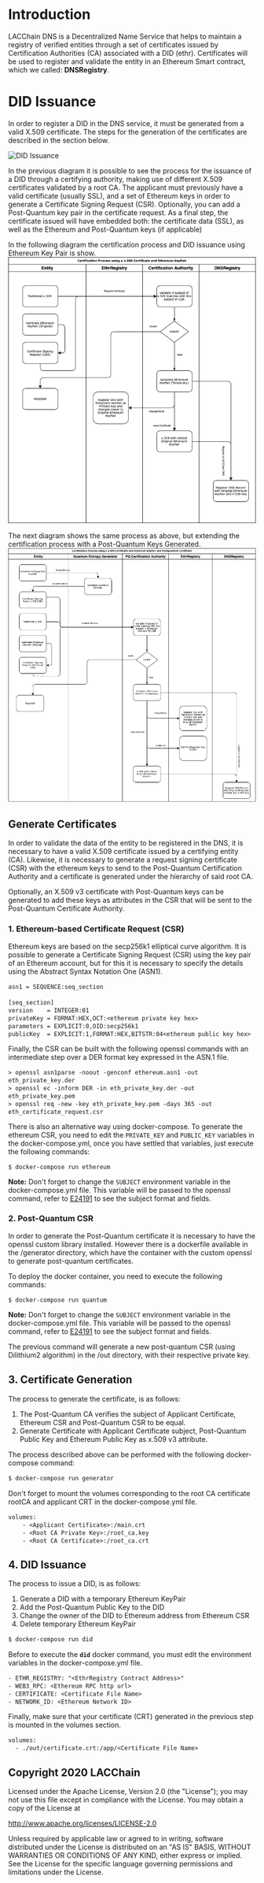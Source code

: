 # Introduction

LACChain DNS is a Decentralized Name Service that helps to maintain a registry of verified entities through a set of certificates issued by Certification Authorities (CA) associated with a DID (ethr). 
Certificates will be used to register and validate the entity in an Ethereum Smart contract, which we called: **DNSRegistry**.

# DID Issuance
In order to register a DID in the DNS service, it must be generated from a valid X.509 certificate. The steps for the generation of the certificates are described in the section below.

![DID Issuance](did_issuance.png?raw=true "DID Issuance Diagram") 

In the previous diagram it is possible to see the process for the issuance of a DID through a certifying authority, 
making use of different X.509 certificates validated by a root CA. 
The applicant must previously have a valid certificate (usually SSL), and a set of Ethereum keys in order to generate a Certificate Signing Request (CSR). 
Optionally, you can add a Post-Quantum key pair in the certificate request. 
As a final step, the certificate issued will have embedded both: the certificate data (SSL), as well as the Ethereum and Post-Quantum keys (if applicable)

In the following diagram the certification process and DID issuance using Ethereum Key Pair is show.
![DID Issuance](pq-cert-ethereum.png?raw=true "Certification using Ethereum KeyPair")

The next diagram shows the same process as above, but extending the certification process with a Post-Quantum Keys Generated.
![DID Issuance](pq-cert-quantum.png?raw=true "Certification using Ethereum KeyPair and Post-Quantum Keys") 

## Generate Certificates

In order to validate the data of the entity to be registered in the DNS, it is necessary to have a valid X.509 certificate issued by a certifying entity (CA). Likewise, it is necessary to generate a request signing certificate (CSR) with the ethereum keys to send to the Post-Quantum Certification Authority and a certificate is generated under the hierarchy of said root CA.

Optionally, an X.509 v3 certificate with Post-Quantum keys can be generated to add these keys as attributes in the CSR that will be sent to the Post-Quantum Certificate Authority.

### 1. Ethereum-based Certificate Request (CSR)
Ethereum keys are based on the secp256k1 elliptical curve algorithm. 
It is possible to generate a Certificate Signing Request (CSR) using the key pair of an Ethereum account, 
but for this it is necessary to specify the details using the Abstract Syntax Notation One (ASN1).

```
asn1 = SEQUENCE:seq_section
 
[seq_section]
version    = INTEGER:01
privateKey = FORMAT:HEX,OCT:<ethereum private key hex>
parameters = EXPLICIT:0,OID:secp256k1
publicKey  = EXPLICIT:1,FORMAT:HEX,BITSTR:04<ethereum public key hex>
```

Finally, the CSR can be built with the following openssl commands with an intermediate step over a DER format key expressed in the ASN.1 file.

```
> openssl asn1parse -noout -genconf ethereum.asn1 -out eth_private_key.der 
> openssl ec -inform DER -in eth_private_key.der -out eth_private_key.pem 
> openssl req -new -key eth_private_key.pem -days 365 -out eth_certificate_request.csr
```

There is also an alternative way using docker-compose. To generate the ethereum CSR, you need to edit the ``PRIVATE_KEY`` and ``PUBLIC_KEY`` variables in the docker-compose.yml,
once you have settled that variables, just execute the following commands:

```shell
$ docker-compose run ethereum
```

**Note:** Don't forget to change the ``SUBJECT`` environment variable in the docker-compose.yml file. This variable will be passed to the openssl command, refer to [E24191](https://docs.oracle.com/cd/E24191_01/common/tutorials/authz_cert_attributes.html) to see the subject format and fields.

### 2. Post-Quantum CSR

In order to generate the Post-Quantum certificate it is necessary to have the openssl custom library installed. 
However there is a dockerfile available in the /generator directory, which have the container with the custom openssl
to generate post-quantum certificates.

To deploy the docker container, you need to execute the following commands:

```shell
$ docker-compose run quantum
```

**Note:** Don't forget to change the ``SUBJECT`` environment variable in the docker-compose.yml file. This variable will be passed to the openssl command, refer to [E24191](https://docs.oracle.com/cd/E24191_01/common/tutorials/authz_cert_attributes.html) to see the subject format and fields.

The previous command will generate a new post-quantum CSR (using Dilithium2 algorithm) in the /out directory, with their respective private key.  

## 3. Certificate Generation

The process to generate the certificate, is as follows:
1. The Post-Quantum CA verifies the subject of Applicant Certificate, Ethereum CSR and Post-Quantum CSR to be equal.
2. Generate Certificate with Applicant Certificate subject, Post-Quantum Public Key and Ethereum Public Key as x.509 v3 attribute.

The process described above can be performed with the following docker-compose command:

```bash
$ docker-compose run generator
```

Don't forget to mount the volumes corresponding to the root CA certificate rootCA and applicant CRT in the docker-compose.yml file.

```
volumes:
    - <Applicant Certificate>:/main.crt
    - <Root CA Private Key>:/root_ca.key
    - <Root CA Certificate>:/root_ca.crt
```

## 4. DID Issuance

The process to issue a DID, is as follows:

1. Generate a DID with a temporary Ethereum KeyPair
2. Add the Post-Quantum Public Key to the DID
3. Change the owner of the DID to Ethereum address from Ethereum CSR
4. Delete temporary Ethereum KeyPair

```bash
$ docker-compose run did
```

Before to execute the **```did```** docker command, you must edit the environment variables in the docker-compose.yml file.

```
- ETHR_REGISTRY: "<EthrRegistry Contract Address>"
- WEB3_RPC: <Ethereum RPC http url>
- CERTIFICATE: <Certificate File Name>
- NETWORK_ID: <Ethereum Network ID>
```

Finally, make sure that your certificate (CRT) generated in the previous step is mounted in the volumes section.
``` 
volumes:
  - ./out/certificate.crt:/app/<Certificate File Name>
```

## Copyright 2020 LACChain

Licensed under the Apache License, Version 2.0 (the "License");
you may not use this file except in compliance with the License.
You may obtain a copy of the License at

http://www.apache.org/licenses/LICENSE-2.0

Unless required by applicable law or agreed to in writing, software
distributed under the License is distributed on an "AS IS" BASIS,
WITHOUT WARRANTIES OR CONDITIONS OF ANY KIND, either express or implied.
See the License for the specific language governing permissions and
limitations under the License.